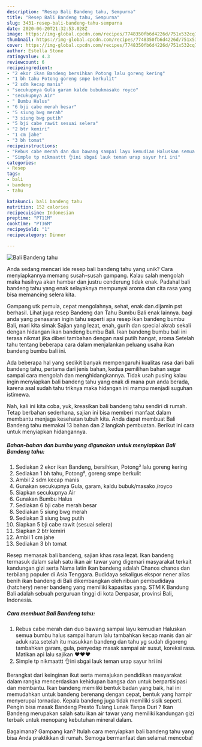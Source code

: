 ```yaml
---
description: "Resep Bali Bandeng tahu, Sempurna"
title: "Resep Bali Bandeng tahu, Sempurna"
slug: 3431-resep-bali-bandeng-tahu-sempurna
date: 2020-06-20T21:32:53.028Z
image: https://img-global.cpcdn.com/recipes/7748350fb6d4226d/751x532cq70/bali-bandeng-tahu-foto-resep-utama.jpg
thumbnail: https://img-global.cpcdn.com/recipes/7748350fb6d4226d/751x532cq70/bali-bandeng-tahu-foto-resep-utama.jpg
cover: https://img-global.cpcdn.com/recipes/7748350fb6d4226d/751x532cq70/bali-bandeng-tahu-foto-resep-utama.jpg
author: Estella Stone
ratingvalue: 4.3
reviewcount: 6
recipeingredient:
- "2 ekor ikan Bandeng bersihkan Potong lalu goreng kering"
- "1 bh tahu Potong goreng smpe berkulit"
- "2 sdm kecap manis"
- "secukupnya Gula garam kaldu bubukmasako royco"
- "secukupnya Air"
- " Bumbu Halus"
- "6 bji cabe merah besar"
- "5 siung bwg merah"
- "3 siung bwg putih"
- "5 bji cabe rawit sesuai selera"
- "2 btr kemiri"
- "1 cm jahe"
- "3 bh tomat"
recipeinstructions:
- "Rebus cabe merah dan duo bawang sampai layu kemudian Haluskan semua bumbu halus sampai harum lalu tambahkan kecap manis dan air aduk rata.setelah itu masukkan bandeng dan tahu yg sudah digoreng tambahkan garam, gula, penyedap masak sampai air susut, koreksi rasa. Matikan api lalu sajikan ❤️❤️❤️"
- "Simple tp nikmaattt 👌ini sbgai lauk teman urap sayur hri ini"
categories:
- Resep
tags:
- bali
- bandeng
- tahu

katakunci: bali bandeng tahu 
nutrition: 152 calories
recipecuisine: Indonesian
preptime: "PT11M"
cooktime: "PT36M"
recipeyield: "1"
recipecategory: Dinner

---
```



![Bali Bandeng tahu](https://img-global.cpcdn.com/recipes/7748350fb6d4226d/751x532cq70/bali-bandeng-tahu-foto-resep-utama.jpg)

Anda sedang mencari ide resep bali bandeng tahu yang unik? Cara menyiapkannya memang susah-susah gampang. Kalau salah mengolah maka hasilnya akan hambar dan justru cenderung tidak enak. Padahal bali bandeng tahu yang enak selayaknya mempunyai aroma dan cita rasa yang bisa memancing selera kita.

Gampang utk pemula, cepat mengolahnya, sehat, enak dan.dijamin pst berhasil. Lihat juga resep Bandeng dan Tahu Bumbu Bali enak lainnya. bagi anda yang penasaran ingin tahu seperti apa resep ikan bandeng bumbu Bali, mari kita simak Sajian yang lezat, enah, gurih dan special akrab sekali dengan hidangan ikan bandeng bumbu Bali. Ikan bandeng bumbu bali ini terasa nikmat jika diberi tambahan dengan nasi putih hangat, aroma Setelah tahu tentang beberapa cara dalam menjalankan peluang usaha ikan bandeng bumbu bali ini.

Ada beberapa hal yang sedikit banyak mempengaruhi kualitas rasa dari bali bandeng tahu, pertama dari jenis bahan, kedua pemilihan bahan segar sampai cara mengolah dan menghidangkannya. Tidak usah pusing kalau ingin menyiapkan bali bandeng tahu yang enak di mana pun anda berada, karena asal sudah tahu triknya maka hidangan ini mampu menjadi suguhan istimewa.


Nah, kali ini kita coba, yuk, kreasikan bali bandeng tahu sendiri di rumah. Tetap berbahan sederhana, sajian ini bisa memberi manfaat dalam membantu menjaga kesehatan tubuh kita. Anda dapat membuat Bali Bandeng tahu memakai 13 bahan dan 2 langkah pembuatan. Berikut ini cara untuk menyiapkan hidangannya.

<!--inarticleads1-->

##### Bahan-bahan dan bumbu yang digunakan untuk menyiapkan Bali Bandeng tahu:

1. Sediakan 2 ekor ikan Bandeng, bersihkan, Potong² lalu goreng kering
1. Sediakan 1 bh tahu, Potong², goreng smpe berkulit
1. Ambil 2 sdm kecap manis
1. Gunakan secukupnya Gula, garam, kaldu bubuk/masako /royco
1. Siapkan secukupnya Air
1. Gunakan  Bumbu Halus
1. Sediakan 6 bji cabe merah besar
1. Sediakan 5 siung bwg merah
1. Sediakan 3 siung bwg putih
1. Siapkan 5 bji cabe rawit (sesuai selera)
1. Siapkan 2 btr kemiri
1. Ambil 1 cm jahe
1. Sediakan 3 bh tomat


Resep memasak bali bandeng, sajian khas rasa lezat. Ikan bandeng termasuk dalam salah satu ikan air tawar yang digemari masyarakat terkait kandungan gizi serta Nama latin ikan bandeng adalah Chanos chanos dan terbilang populer di Asia Tenggara. Budidaya sekaligus ekspor nener alias benih ikan bandeng di Bali dikembangkan oleh ribuan pembudidaya (hatchery) nener bandeng yang memiliki kapasitas yang. STMIK Bandung Bali adalah sebuah perguruan tinggi di kota Denpasar, provinsi Bali, Indonesia. 

<!--inarticleads2-->

##### Cara membuat Bali Bandeng tahu:

1. Rebus cabe merah dan duo bawang sampai layu kemudian Haluskan semua bumbu halus sampai harum lalu tambahkan kecap manis dan air aduk rata.setelah itu masukkan bandeng dan tahu yg sudah digoreng tambahkan garam, gula, penyedap masak sampai air susut, koreksi rasa. Matikan api lalu sajikan ❤️❤️❤️
1. Simple tp nikmaattt 👌ini sbgai lauk teman urap sayur hri ini


Berangkat dari keinginan ikut serta memajukan pendidikan masyarakat dalam rangka mencerdaskan kehidupan bangsa dan untuk berpartisipasi dan membantu. Ikan bandeng memiliki bentuk badan yang baik, hal ini memudahkan untuk bandeng berenang dengan cepat, bentuk yang hampir menyerupai tornadao. Kepala bandeng juga tidak memiliki sisik seperti. Pengin bisa masak Bandeng Presto Tulang Lunak Tanpa Duri ? Ikan Bandeng merupakan salah satu ikan air tawar yang memiliki kandungan gizi terbaik untuk menopang kebutuhan mineral dalam. 

Bagaimana? Gampang kan? Itulah cara menyiapkan bali bandeng tahu yang bisa Anda praktikkan di rumah. Semoga bermanfaat dan selamat mencoba!
